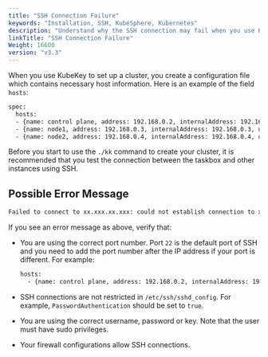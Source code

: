 ```yaml
---
title: "SSH Connection Failure"
keywords: "Installation, SSH, KubeSphere, Kubernetes"
description: "Understand why the SSH connection may fail when you use KubeKey to create a cluster."
linkTitle: "SSH Connection Failure"
Weight: 16600
version: "v3.3"
---
```


When you use KubeKey to set up a cluster, you create a configuration file which contains necessary host information. Here is an example of the field `hosts`:

```bash
spec:
  hosts:
  - {name: control plane, address: 192.168.0.2, internalAddress: 192.168.0.2, user: ubuntu, password: Testing123}
  - {name: node1, address: 192.168.0.3, internalAddress: 192.168.0.3, user: ubuntu, password: Testing123}
  - {name: node2, address: 192.168.0.4, internalAddress: 192.168.0.4, user: ubuntu, password: Testing123}
```

Before you start to use the `./kk` command to create your cluster, it is recommended that you test the connection between the taskbox and other instances using SSH.

## Possible Error Message

```bash
Failed to connect to xx.xxx.xx.xxx: could not establish connection to xx.xxx.xx.xxx:xx: ssh: handshake failed: ssh: unable to authenticate , attempted methods [none], no supported methods remain node=xx.xxx.xx.xxx
```

If you see an error message as above, verify that:

- You are using the correct port number. Port `22` is the default port of SSH and you need to add the port number after the IP address if your port is different. For example:

  ```bash
  hosts:
    - {name: control plane, address: 192.168.0.2, internalAddress: 192.168.0.2, port: 8022, user: ubuntu, password: Testing123}
  ```

- SSH connections are not restricted in `/etc/ssh/sshd_config`. For example, `PasswordAuthentication` should be set to `true`.

- You are using the correct username, password or key. Note that the user must have sudo privileges.

- Your firewall configurations allow SSH connections.